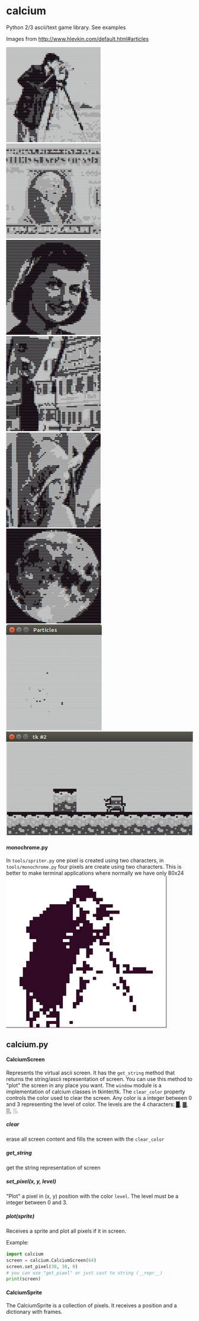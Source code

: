 # calcium
Python 2/3 ascii/text game library. See examples

Images from http://www.hlevkin.com/default.html#articles

![cameraman.png](screenshots/cameraman.png) ![dollar.png](screenshots/dollar.png) ![girlface.png](screenshots/girlface.png) ![houses.png](screenshots/houses.png) ![lenna.png](screenshots/lenna.png) ![moon.png](screenshots/moon.png) ![particles.png](screenshots/particles.png) ![simple_arcade_physics.png](screenshots/simple_arcade_physics.png)

#### monochrome.py
In `tools/spriter.py` one pixel is created using two characters, in `tools/monochrome.py` four pixels are create using two characters.
This is better to make terminal applications where normally we have only 80x24
![monochrome.png](screenshots/monochrome.png) 

## calcium.py
#### CalciumScreen
Represents the virtual ascii screen. It has the `get_string` method that returns the string/ascii representation of screen. You can use this method to "plot" the screen in any place you want. The `window` module is a implementation of calcium classes in tkinter/tk. The `clear_color` property controls the color used to clear the screen. Any color is a integer between 0 and 3 representing the level of color. The levels are the 4 characters: █, ▓, ▒, ░.

##### clear
erase all screen content and fills the screen with the `clear_color`

##### get_string
get the string representation of screen

##### set_pixel(x, y, level)
"Plot" a pixel in (x, y) position with the color `level`. The level must be a integer between 0 and 3.

##### plot(sprite)
Receives a sprite and plot all pixels if it in screen.

Example:
```python
import calcium
screen = calcium.CalciumScreen(64)
screen.set_pixel(30, 30, 0)
# you can use "get_pixel" or just cast to string (__repr__)
print(screen)
```

#### CalciumSprite
The CalciumSprite is a collection of pixels. It receives a position and a dictionary with frames.
